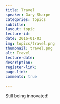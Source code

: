 ```yaml
---
title: Travel
speaker: Gary Sharpe
categories: topics
subtitle: 
layout: topic
lecture-id: 
date: 2016-01-03
img: topics/travel.png
thumbnail: travel.png
alt: Travel
lecture-date:
description: 
register-link:
page-link:
comments: true

---
```


Still being innovated!